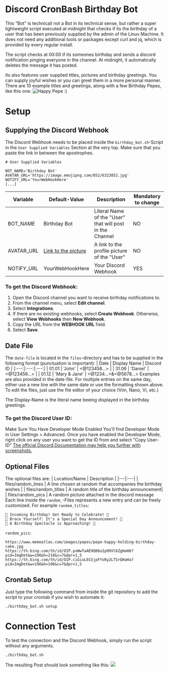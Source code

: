 # Discord CronBash Birthday Bot

This "Bot" is technicall not a Bot in its technical sense, but rather a super lightweight script executed at midnight that checks if its the birthday of a user that has been previously supplied by the admin of the Linux Machine. It does not need any additional tools or packages except curl and jq, which is provided by every regular install.

The script checks at 00:00 if its someones birthday and sends a discord notification pinging everyone in the channel. At midnight, it automatically deletes the message it has posted.

Its also features user supplied titles, pictures and birthday greetings. You can supply joyful wishes or you can greet them in a more personal manner.
There are 10 example titles and greetings, along with a few Birthday Pepes, like this one:
![Happy Pepe :)](https://www.memeatlas.com/images/pepes/pepe-happy-holding-birthday-cake.jpg)



# Setup
## Supplying the Discord Webhook
The Discord Webhook needs to be placed inside the `birthday_bot.sh`-Script in the `User Supplied Variables` Section at the very top. Make sure that you paste the link in between the apostrophes.

```
# User Supplied Variables

BOT_NAME='Birthday Bot'
AVATAR_URL='https://image.emojipng.com/852/6323852.jpg'
NOTIFY_URL='YourWebHookHere'
[...]
```
| Variable | Default-Value | Description |  Mandatory to change |
|---|---|---|---|
|  BOT_NAME |  Birthday Bot | Literal Name of the "User" that will post in the Channel  | NO
| AVATAR_URL  |  [Link to the picture](https://image.emojipng.com/852/6323852.jpg)  |  A link to the profile picture of the "User" | NO
| NOTIFY_URL | YourWebHookHere | Your Discord Webhook |YES|


### To get the Discord Webhook:
1.  Open the Discord channel you want to receive birthday notifications to.
2.  From the channel menu, select  **Edit channel**.
3.  Select  **Integrations**.
4.  If there are no existing webhooks, select  **Create Webhook**. Otherwise, select  **View Webhooks**  then  **New Webhook**.
5.  Copy the URL from the  **WEBHOOK URL**  field.
6.  Select  **Save**.

## Date File
The `date-file` is located in the `files`-directory and has to be supplied in the following format (punctuation is important):
| Date | Display Name | Discord ID |
|:---:|:---:|:---:|
| 01.01 | 'John' | <@123456...> |
| 31.06 | 'Daniel' | <@123456...> |
| 01.12 | 'Mary & Jane' | <@1234...>&<@5678...>
Examples are also provided in the date-file.
For multiple entries on the same day, either use a new line with the same date or use the formatting shown above.
To edit the files, just use the file editor of your choice (Vim, Nano, Vi, etc.)

The Display-Name is the literal name beeing displayed in the birthday greetings.

### To get the Discord User ID:

Make Sure You Have Developer Mode Enabled
You'll find Developer Mode in User Settings > Advanced.
Once you have enabled the Developer Mode, right click on any user you want to get the ID from and select "Copy User-ID"
[The official Discord Documentation may help you further with screenshots.](https://support.discord.com/hc/en-us/articles/206346498-Where-can-I-find-my-User-Server-Message-ID)


## Optional Files
The optional files are:
| Location/Name | Description |
|---|:---|
| files/random_lines | A line chosen at random that accompanies the birthday wishes |
| files/random_titles | A random title of the birthday announcement|
| files/random_pics | A random picture attached in the discord message
Each line inside the `random_`-Files represents a new entry and can be freely customized.
For example `random_titles`:
``` 
🎉 Incoming Birthday! Get Ready to Celebrate! 🎂
🎈 Brace Yourself: It's a Special Day Announcement! 🎁
🌟 A Birthday Spectacle is Approaching! 🎊
```
`random_pics`:
```
https://www.memeatlas.com/images/pepes/pepe-happy-holding-birthday-cake.jpg
https://th.bing.com/th/id/OIP.pvWwTaAE9Q08uIp09Vl6ZgHaH8?pid=ImgDet&w=196&h=210&c=7&dpr=1,5
https://th.bing.com/th/id/OIP.ciGioL01SjpFYsRy2LTSrQHaHa?pid=ImgDet&w=196&h=196&c=7&dpr=1,5
```

## Crontab Setup
Just type the following command from inside the git repository to add the script to your crontab if you wish to automate it:
```
./birthday_bot.sh setup
```

# Connection Test
To test the connection and the Discord Webhook, simply run the script without any arguments.
```
./birthday_bot.sh
```
The resulting Post should look something like this:
![](https://cdn.discordapp.com/attachments/144924471688429569/1214641048970731601/image.png?ex=65f9d9a1&is=65e764a1&hm=2a7db2440ec67032b8e50e4f3800cdbddb6f58e9bf01a72b6acc6b4599a88954&)


